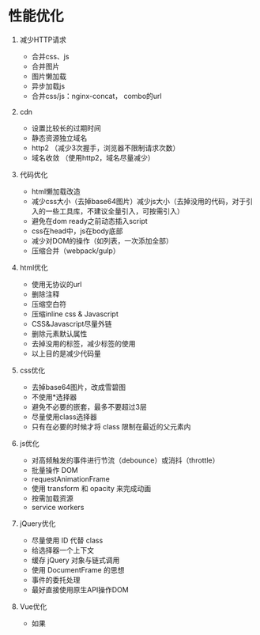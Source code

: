 # 性能优化

1. 减少HTTP请求
    * 合并css、js
    * 合并图片
    * 图片懒加载
    * 异步加载js
    * 合并css/js：nginx-concat， combo的url

2. cdn
    * 设置比较长的过期时间
    * 静态资源独立域名
    * http2 （减少3次握手，浏览器不限制请求次数）
    * 域名收敛 （使用http2，域名尽量减少）
    
3. 代码优化    
    * html懒加载改造
    * 减少css大小（去掉base64图片）减少js大小（去掉没用的代码，对于引入的一些工具库，不建议全量引入，可按需引入）
    * 避免在dom ready之前动态插入script
    * css在head中，js在body底部
    * 减少对DOM的操作（如列表，一次添加全部）
    * 压缩合并（webpack/gulp）
    
4. html优化
    * 使用无协议的url
    * 删除注释
    * 压缩空白符
    * 压缩inline css & Javascript
    * CSS&Javascript尽量外链
    * 删除元素默认属性
    * 去掉没用的标签，减少标签的使用
    * 以上目的是减少代码量
    
5. css优化
    * 去掉base64图片，改成雪碧图
    * 不使用*选择器
    * 避免不必要的嵌套，最多不要超过3层
    * 尽量使用class选择器
    * 只有在必要的时候才将 class 限制在最近的父元素内
    
6. js优化
    * 对高频触发的事件进行节流（debounce）或消抖（throttle）
    * 批量操作 DOM
    * requestAnimationFrame
    * 使用 transform 和 opacity 来完成动画
    * 按需加载资源
    * service workers

7. jQuery优化
    * 尽量使用 ID 代替 class
    * 给选择器一个上下文
    * 缓存 jQuery 对象与链式调用
    * 使用 DocumentFrame 的思想
    * 事件的委托处理
    * 最好直接使用原生API操作DOM
    
8. Vue优化
    * 如果<template>中有大量静态代码，可以提取出放在一个单独的组件中（或使用v-once），避免vue检测到数据变化时重新渲染不会改变的静态代码。（如果放在单独的组件中，不会重新渲染）
    * 在vue中使用for循环时，尽量添加key属性
    * 尽量使用vue的运行时环境
    * 使用refs获取dom元素
    * 按需异步加载组件
    * 使用keep-alive组件    
    
9. Webpack
    * tree-shaking(https://juejin.im/post/5a5652d8f265da3e497ff3de)
    
# 五阿哥首页优化
   
    1、合并css、js
    2、图片懒加载
    3、非必须首屏加载的js，都通过异步插入script标签来加载(等dom ready之后)或者设置async，code split
    4、img.wuage.com 中的资源设置比较长的过期时间
    5、减少css大小—去掉其中使用的base64格式的图片地址   (其中一个css从72K减少到了6K)
    6、第二个“钢材市场楼层”进行了html懒加载改造 -> 单独处理图片懒加载逻辑
    7、合并css/js：nginx-concat， combo的url
    8、避免在dom ready之前动态插入script
    9、css要放到js之前
    10、静态资源独立域名
    11、cdn
    12、http2 （减少3次握手，浏览器不限制请求次数）
    13、域名收敛 （使用http2，域名尽量减少）


## 白屏时间（first Paint Time）

用户从打开页面开始到页面开始有东西呈现为止

## 首屏时间

用户浏览器首屏内所有内容都呈现出来所花费的时间

## 用户可操作时间(dom Interactive)

用户可以进行正常的点击、输入等操作，默认可以统计domready时间，因为通常会在这时候绑定事件操作

## 总下载时间

页面所有资源都加载完成并呈现出来所花的时间，即页面 onload 的时间

